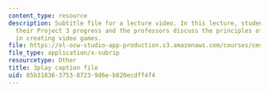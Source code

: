 ```yaml
---
content_type: resource
description: Subtitle file for a lecture video. In this lecture, students discuss
  their Project 3 progress and the professors discuss the principles of UI and usability
  in creating video games.
file: https://ol-ocw-studio-app-production.s3.amazonaws.com/courses/cms-611j-creating-video-games-fall-2014/85b31836375387239d6eb820ecdff4f4_-SHXUwpVgXU.srt
file_type: application/x-subrip
resourcetype: Other
title: 3play caption file
uid: 85b31836-3753-8723-9d6e-b820ecdff4f4
---
```

